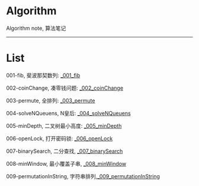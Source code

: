 # Algorithm
Algorithm note, 算法笔记

---

# List

001-fib, 斐波那契数列: [_001_fib](https://github.com/xjh093/Algorithm/blob/main/_001_fib.swift)

002-coinChange, 凑零钱问题: [_002_coinChange](https://github.com/xjh093/Algorithm/blob/main/_002_coinChange.swift)

003-permute, 全排列: [_003_permute](https://github.com/xjh093/Algorithm/blob/main/_003_permute.swift)

004-solveNQueuens, N皇后: [_004_solveNQueuens](https://github.com/xjh093/Algorithm/blob/main/_004_solveNQueuens.swift)

005-minDepth, 二叉树最小高度: [_005_minDepth](https://github.com/xjh093/Algorithm/blob/main/_005_minDepth.swift)

006-openLock, 打开密码锁: [_006_openLock](https://github.com/xjh093/Algorithm/blob/main/_006_openLock.swift)

007-binarySearch, 二分查找, [_007_binarySearch](https://github.com/xjh093/Algorithm/blob/main/_007_%20binarySearch.swift)

008-minWindow, 最小覆盖子串, [_008_minWindow](https://github.com/xjh093/Algorithm/blob/main/_008_minWindow.swift)

009-permutationInString, 字符串排列,[_009_permutationInString](https://github.com/xjh093/Algorithm/blob/main/_009_permutationInString.swift)
